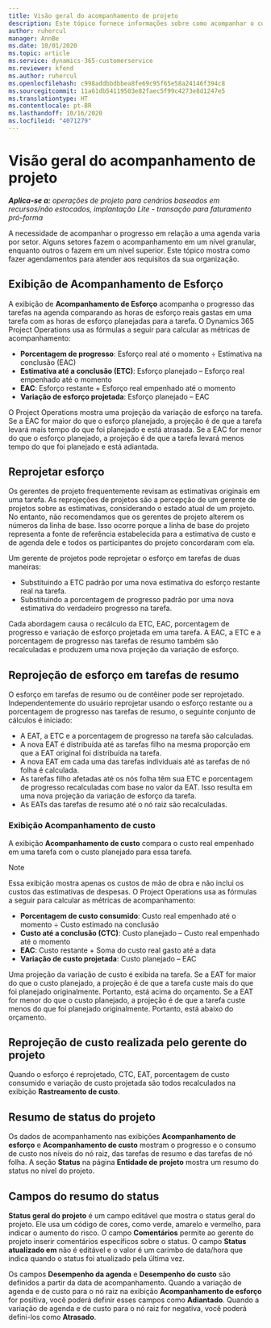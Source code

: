 ```yaml
---
title: Visão geral do acompanhamento de projeto
description: Este tópico fornece informações sobre como acompanhar o consumo de custo e o progresso do projeto.
author: ruhercul
manager: AnnBe
ms.date: 10/01/2020
ms.topic: article
ms.service: dynamics-365-customerservice
ms.reviewer: kfend
ms.author: ruhercul
ms.openlocfilehash: c998addbbdbbea8fe69c95f65e58a24146f394c8
ms.sourcegitcommit: 11a61db54119503e82faec5f99c4273e8d1247e5
ms.translationtype: HT
ms.contentlocale: pt-BR
ms.lasthandoff: 10/16/2020
ms.locfileid: "4071279"
---
```

# <a name="project-tracking-overview"></a>Visão geral do acompanhamento de projeto

_**Aplica-se a:** operações de projeto para cenários baseados em recursos/não estocados, implantação Lite - transação para faturamento pró-forma_

A necessidade de acompanhar o progresso em relação a uma agenda varia por setor. Alguns setores fazem o acompanhamento em um nível granular, enquanto outros o fazem em um nível superior. Este tópico mostra como fazer agendamentos para atender aos requisitos da sua organização.

## <a name="effort-tracking-view"></a>Exibição de Acompanhamento de Esforço

A exibição de **Acompanhamento de Esforço** acompanha o progresso das tarefas na agenda comparando as horas de esforço reais gastas em uma tarefa com as horas de esforço planejadas para a tarefa. O Dynamics 365 Project Operations usa as fórmulas a seguir para calcular as métricas de acompanhamento:

- **Porcentagem de progresso**: Esforço real até o momento ÷ Estimativa na conclusão (EAC) 
- **Estimativa até a conclusão (ETC)**: Esforço planejado – Esforço real empenhado até o momento 
- **EAC**: Esforço restante + Esforço real empenhado até o momento 
- **Variação de esforço projetada**: Esforço planejado – EAC

O Project Operations mostra uma projeção da variação de esforço na tarefa. Se a EAC for maior do que o esforço planejado, a projeção é de que a tarefa levará mais tempo do que foi planejado e está atrasada. Se a EAC for menor do que o esforço planejado, a projeção é de que a tarefa levará menos tempo do que foi planejado e está adiantada.

## <a name="reprojecting-effort"></a>Reprojetar esforço

Os gerentes de projeto frequentemente revisam as estimativas originais em uma tarefa. As reprojeções de projetos são a percepção de um gerente de projetos sobre as estimativas, considerando o estado atual de um projeto. No entanto, não recomendamos que os gerentes de projeto alterem os números da linha de base. Isso ocorre porque a linha de base do projeto representa a fonte de referência estabelecida para a estimativa de custo e de agenda dele e todos os participantes do projeto concordaram com ela.

Um gerente de projetos pode reprojetar o esforço em tarefas de duas maneiras:

- Substituindo a ETC padrão por uma nova estimativa do esforço restante real na tarefa. 
- Substituindo a porcentagem de progresso padrão por uma nova estimativa do verdadeiro progresso na tarefa.

Cada abordagem causa o recálculo da ETC, EAC, porcentagem de progresso e variação de esforço projetada em uma tarefa. A EAC, a ETC e a porcentagem de progresso nas tarefas de resumo também são recalculadas e produzem uma nova projeção da variação de esforço.

## <a name="reprojection-of-effort-on-summary-tasks"></a>Reprojeção de esforço em tarefas de resumo

O esforço em tarefas de resumo ou de contêiner pode ser reprojetado. Independentemente do usuário reprojetar usando o esforço restante ou a porcentagem de progresso nas tarefas de resumo, o seguinte conjunto de cálculos é iniciado:

- A EAT, a ETC e a porcentagem de progresso na tarefa são calculadas.
- A nova EAT é distribuída até as tarefas filho na mesma proporção em que a EAT original foi distribuída na tarefa.
- A nova EAT em cada uma das tarefas individuais até as tarefas de nó folha é calculada. 
- As tarefas filho afetadas até os nós folha têm sua ETC e porcentagem de progresso recalculadas com base no valor da EAT. Isso resulta em uma nova projeção da variação de esforço da tarefa. 
- As EATs das tarefas de resumo até o nó raiz são recalculadas.

### <a name="cost-tracking-view"></a>Exibição Acompanhamento de custo 

A exibição **Acompanhamento de custo** compara o custo real empenhado em uma tarefa com o custo planejado para essa tarefa. 

> [!NOTE]
> Essa exibição mostra apenas os custos de mão de obra e não inclui os custos das estimativas de despesas. O Project Operations usa as fórmulas a seguir para calcular as métricas de acompanhamento:

- **Porcentagem de custo consumido**: Custo real empenhado até o momento ÷ Custo estimado na conclusão
- **Custo até a conclusão (CTC)**: Custo planejado – Custo real empenhado até o momento
- **EAC**: Custo restante + Soma do custo real gasto até a data
- **Variação de custo projetada**: Custo planejado – EAC

Uma projeção da variação de custo é exibida na tarefa. Se a EAT for maior do que o custo planejado, a projeção é de que a tarefa custe mais do que foi planejado originalmente. Portanto, está acima do orçamento. Se a EAT for menor do que o custo planejado, a projeção é de que a tarefa custe menos do que foi planejado originalmente. Portanto, está abaixo do orçamento.

## <a name="project-managers-reprojection-of-cost"></a>Reprojeção de custo realizada pelo gerente do projeto

Quando o esforço é reprojetado, CTC, EAT, porcentagem de custo consumido e variação de custo projetada são todos recalculados na exibição **Rastreamento de custo**.

## <a name="project-status-summary"></a>Resumo de status do projeto

Os dados de acompanhamento nas exibições **Acompanhamento de esforço** e **Acompanhamento de custo** mostram o progresso e o consumo de custo nos níveis do nó raiz, das tarefas de resumo e das tarefas de nó folha. A seção **Status** na página **Entidade de projeto** mostra um resumo do status no nível do projeto.

## <a name="status-summary-fields"></a>Campos do resumo do status

**Status geral do projeto** é um campo editável que mostra o status geral do projeto. Ele usa um código de cores, como verde, amarelo e vermelho, para indicar o aumento do risco. O campo **Comentários** permite ao gerente do projeto inserir comentários específicos sobre o status. O campo **Status atualizado em** não é editável e o valor é um carimbo de data/hora que indica quando o status foi atualizado pela última vez.

Os campos **Desempenho da agenda** e **Desempenho do custo** são definidos a partir da data de acompanhamento. Quando a variação de agenda e de custo para o nó raiz na exibição **Acompanhamento de esforço** for positiva, você poderá definir esses campos como **Adiantado**. Quando a variação de agenda e de custo para o nó raiz for negativa, você poderá defini-los como **Atrasado**.
